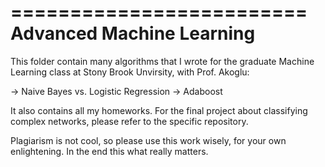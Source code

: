 =========================
Advanced Machine Learning
=========================

This folder contain many algorithms that I wrote for the graduate Machine Learning class at Stony Brook Unvirsity, with Prof. Akoglu:

-> Naive Bayes vs. Logistic Regression
-> Adaboost

It also contains all my homeworks. For the final project about classifying complex networks, please refer to the specific repository.

Plagiarism is not cool, so please use this work wisely, for your own enlightening. In the end this what really matters.
